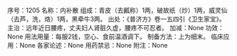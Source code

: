 序号：1205
名称：内补散
组成：青皮（去瓤称）1两，破故纸（炒）1两，威灵仙（去芦，洗，烙）1两，黑牵牛3两。
出处：《普济方》卷一五四引《卫生家宝》。
主治：远年近日腰疼，丈夫妇人肾脏久虚，腰疼不可忍者。
加减：None
功效：None
用法用量：每服2钱，空心、食前温酒调下。
制备方法：上为细末。
临床应用：None
各家论述：None
用药禁忌：None
附注：None
